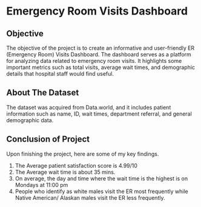 # Emergency Room Visits Dashboard

## Objective
The objective of the project is to create an informative and user-friendly ER (Emergency Room) Visits Dashboard. The dashboard serves as a platform for analyzing data related to emergency room visits. It highlights some important metrics such as total visits, average wait times, and demographic details that hospital staff would find useful.

## About The Dataset
The dataset was acquired from Data.world, and it includes patient information such as name, ID, wait times, department referral, and general demographic data.


## Conclusion of Project
Upon finishing the project, here are some of my key findings.
1. The Average patient satisfaction score is 4.99/10
2. The Average wait time is about 35 mins.
3. On average, the day and time where the wait time is the highest is on Mondays at 11:00 pm
4. People who identify as white males visit the ER most frequently while Native American/ Alaskan males visit the ER less frequently.

